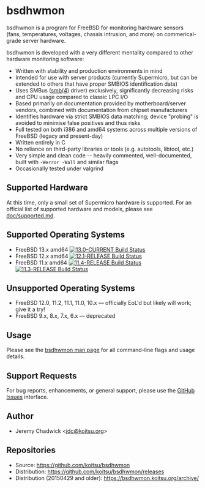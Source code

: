 # bsdhwmon

bsdhwmon is a program for FreeBSD for monitoring hardware sensors (fans, temperatures, voltages, chassis intrusion, and more) on commerical-grade server hardware.

bsdhwmon is developed with a very different mentality compared to other hardware monitoring software:

* Written with stability and production environments in mind
* Intended for use with server products (currently Supermicro, but can be extended to others that have proper SMBIOS identification data)
* Uses SMBus ([smb(4)](https://www.freebsd.org/cgi/man.cgi?query=smb&apropos=0&sektion=0&manpath=FreeBSD+11.1-stable&arch=default&format=html) driver) exclusively, significantly decreasing risks and CPU usage compared to classic LPC I/O
* Based primarily on documentation provided by motherboard/server vendors, combined with documentation from chipset manufacturers
* Identifies hardware via strict SMBIOS data matching; device "probing" is avoided to minimise false positives and thus risks
* Full tested on both i386 and amd64 systems across multiple versions of FreeBSD (legacy and present-day)
* Written entirely in C
* No reliance on third-party libraries or tools (e.g. autotools, libtool, etc.)
* Very simple and clean code -- heavily commented, well-documented, built with <code>-Werror -Wall</code> and similar flags
* Occasionally tested under valgrind

## Supported Hardware
At this time, only a small set of Supermicro hardware is supported.  For an official list of supported hardware and models, please see [doc/supported.md](/doc/supported.md).

## Supported Operating Systems
* FreeBSD 13.x amd64
  [![13.0-CURRENT Build Status](https://api.cirrus-ci.com/github/koitsu/bsdhwmon.svg?task=releng_13_0)](https://cirrus-ci.com/github/koitsu/bsdhwmon)
* FreeBSD 12.x amd64
  [![12.1-RELEASE Build Status](https://api.cirrus-ci.com/github/koitsu/bsdhwmon.svg?task=releng_12_1)](https://cirrus-ci.com/github/koitsu/bsdhwmon)
* FreeBSD 11.x amd64
  [![11.4-RELEASE Build Status](https://api.cirrus-ci.com/github/koitsu/bsdhwmon.svg?task=releng_11_4)](https://cirrus-ci.com/github/koitsu/bsdhwmon)
  [![11.3-RELEASE Build Status](https://api.cirrus-ci.com/github/koitsu/bsdhwmon.svg?task=releng_11_3)](https://cirrus-ci.com/github/koitsu/bsdhwmon)

## Unsupported Operating Systems
* FreeBSD 12.0, 11.2, 11.1, 11.0, 10.x &mdash; officially EoL'd but likely will work; give it a try!
* FreeBSD 9.x, 8.x, 7.x, 6.x &mdash; deprecated

## Usage
Please see the [bsdhwmon man page](/bsdhwmon.8.txt) for all command-line flags and usage details.

## Support Requests
For bug reports, enhancements, or general support, please use the [GitHub Issues](https://github.com/koitsu/bsdhwmon/issues) interface.

## Author
* Jeremy Chadwick &lt;jdc@koitsu.org&gt;

## Repositories
* Source: https://github.com/koitsu/bsdhwmon
* Distribution: https://github.com/koitsu/bsdhwmon/releases
* Distribution (20150429 and older): https://bsdhwmon.koitsu.org/archive/

